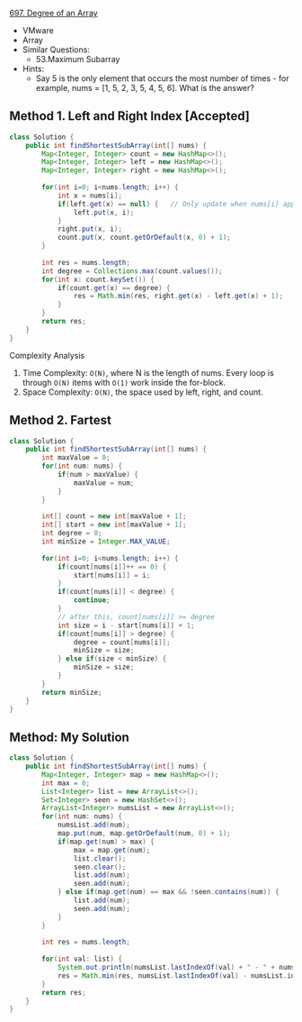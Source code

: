 [697. Degree of an Array](https://leetcode.com/problems/degree-of-an-array/)

* VMware
* Array
* Similar Questions:
    * 53.Maximum Subarray
* Hints:
    * Say 5 is the only element that occurs the most number of times - for example, nums = [1, 5, 2, 3, 5, 4, 5, 6]. What is the answer?


## Method 1. Left and Right Index [Accepted]
```java
class Solution {
    public int findShortestSubArray(int[] nums) {
        Map<Integer, Integer> count = new HashMap<>();
        Map<Integer, Integer> left = new HashMap<>();
        Map<Integer, Integer> right = new HashMap<>();
        
        for(int i=0; i<nums.length; i++) {
            int x = nums[i];
            if(left.get(x) == null) {   // Only update when nums[i] appears the first time
                left.put(x, i);
            }
            right.put(x, i);
            count.put(x, count.getOrDefault(x, 0) + 1);
        }
        
        int res = nums.length;
        int degree = Collections.max(count.values());
        for(int x: count.keySet()) {
            if(count.get(x) == degree) {
                res = Math.min(res, right.get(x) - left.get(x) + 1);
            }
        }
        return res;
    }
}
```
Complexity Analysis
1. Time Complexity: `O(N)`, where N is the length of nums. Every loop is through `O(N)` items with `O(1)` work inside the for-block.
2. Space Complexity: `O(N)`, the space used by left, right, and count.


## Method 2. Fartest
```java
class Solution {
    public int findShortestSubArray(int[] nums) {
        int maxValue = 0;
        for(int num: nums) {
            if(num > maxValue) {
                maxValue = num;
            }
        }
        
        int[] count = new int[maxValue + 1];
        int[] start = new int[maxValue + 1];
        int degree = 0;
        int minSize = Integer.MAX_VALUE;
        
        for(int i=0; i<nums.length; i++) {
            if(count[nums[i]]++ == 0) {
                start[nums[i]] = i;
            }
            if(count[nums[i]] < degree) {
                continue;
            } 
            // after this, count[nums[i]] >= degree
            int size = i - start[nums[i]] + 1;
            if(count[nums[i]] > degree) {
                degree = count[nums[i]];
                minSize = size;
            } else if(size < minSize) {
                minSize = size;
            }
        }
        return minSize;
    }
}
```


## Method: My Solution
```java
class Solution {
    public int findShortestSubArray(int[] nums) {
        Map<Integer, Integer> map = new HashMap<>();
        int max = 0;
        List<Integer> list = new ArrayList<>();
        Set<Integer> seen = new HashSet<>();
        ArrayList<Integer> numsList = new ArrayList<>();
        for(int num: nums) {
            numsList.add(num);
            map.put(num, map.getOrDefault(num, 0) + 1);
            if(map.get(num) > max) {
                max = map.get(num);
                list.clear();
                seen.clear();
                list.add(num);
                seen.add(num);
            } else if(map.get(num) == max && !seen.contains(num)) {
                list.add(num);
                seen.add(num);
            }
        }
        
        int res = nums.length;
        
        for(int val: list) {
            System.out.println(numsList.lastIndexOf(val) + " - " + numsList.indexOf(val));
            res = Math.min(res, numsList.lastIndexOf(val) - numsList.indexOf(val) + 1);
        }
        return res;
    }
}
```
